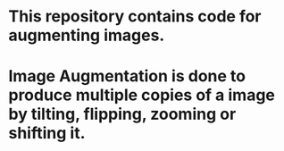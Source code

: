 # This repository contains code for augmenting images.

# Image Augmentation is done to produce multiple copies of a image by tilting, flipping, zooming or shifting it.
